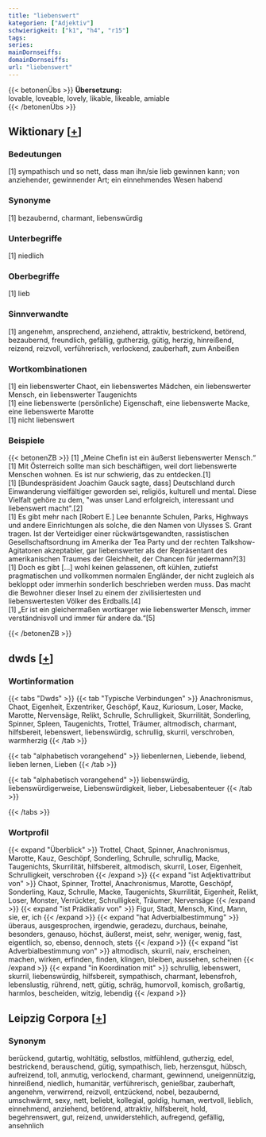 ```yaml
---
title: "liebenswert"
kategorien: ["Adjektiv"]
schwierigkeit: ["k1", "h4", "r15"]
tags:
series:
mainDornseiffs:
domainDornseiffs:
url: "liebenswert"
---
```


{{< betonenÜbs >}}
**Übersetzung:**  
lovable, loveable, lovely, likable, likeable, amiable  
{{< /betonenÜbs >}}

## Wiktionary [[+](https://de.wiktionary.org/wiki/liebenswert)]

### Bedeutungen
[1] sympathisch und so nett, dass man ihn/sie lieb gewinnen kann; von anziehender, gewinnender Art; ein einnehmendes Wesen habend  

### Synonyme
[1] bezaubernd, charmant, liebenswürdig  

### Unterbegriffe
[1] niedlich  

### Oberbegriffe
[1] lieb  

### Sinnverwandte
[1] angenehm, ansprechend, anziehend, attraktiv, bestrickend, betörend, bezaubernd, freundlich, gefällig, gutherzig, gütig, herzig, hinreißend, reizend, reizvoll, verführerisch, verlockend, zauberhaft, zum Anbeißen  

### Wortkombinationen
[1] ein liebenswerter Chaot, ein liebenswertes Mädchen, ein liebenswerter Mensch, ein liebenswerter Taugenichts  
[1] eine liebenswerte (persönliche) Eigenschaft, eine liebenswerte Macke, eine liebenswerte Marotte  
[1] nicht liebenswert  

### Beispiele
{{< betonenZB >}}
[1] „Meine Chefin ist ein äußerst liebenswerter Mensch.“  
[1] Mit Österreich sollte man sich beschäftigen, weil dort liebenswerte Menschen wohnen. Es ist nur schwierig, das zu entdecken.[1]  
[1] [Bundespräsident Joachim Gauck sagte, dass] Deutschland durch Einwanderung vielfältiger geworden sei, religiös, kulturell und mental. Diese Vielfalt gehöre zu dem, "was unser Land erfolgreich, interessant und liebenswert macht".[2]  
[1] Es gibt mehr nach [Robert E.] Lee benannte Schulen, Parks, Highways und andere Einrichtungen als solche, die den Namen von Ulysses S. Grant tragen. Ist der Verteidiger einer rückwärtsgewandten, rassistischen Gesellschaftsordnung im Amerika der Tea Party und der rechten Talkshow-Agitatoren akzeptabler, gar liebenswerter als der Repräsentant des amerikanischen Traumes der Gleichheit, der Chancen für jedermann?[3]  
[1] Doch es gibt […] wohl keinen gelassenen, oft kühlen, zutiefst pragmatischen und vollkommen normalen Engländer, der nicht zugleich als bekloppt oder immerhin sonderlich beschrieben werden muss. Das macht die Bewohner dieser Insel zu einem der zivilisiertesten und liebenswertesten Völker des Erdballs.[4]  
[1] „Er ist ein gleichermaßen wortkarger wie liebenswerter Mensch, immer verständnisvoll und immer für andere da.“[5]  

{{< /betonenZB >}}


## dwds [[+](https://www.dwds.de/wb/liebenswert)]

### Wortinformation
{{< tabs "Dwds" >}}
{{< tab "Typische Verbindungen" >}}
Anachronismus, Chaot, Eigenheit, Exzentriker, Geschöpf, Kauz, Kuriosum, Loser, Macke, Marotte, Nervensäge, Relikt, Schrulle, Schrulligkeit, Skurrilität, Sonderling, Spinner, Spleen, Taugenichts, Trottel, Träumer, altmodisch, charmant, hilfsbereit, lebenswert, liebenswürdig, schrullig, skurril, verschroben, warmherzig
{{< /tab >}}

{{< tab "alphabetisch vorangehend" >}}
liebenlernen, Liebende, liebend, lieben lernen, Lieben
{{< /tab >}}

{{< tab "alphabetisch vorangehend" >}}
liebenswürdig, liebenswürdigerweise, Liebenswürdigkeit, lieber, Liebesabenteuer
{{< /tab >}}

{{< /tabs >}}

### Wortprofil
{{< expand "Überblick" >}} Trottel, Chaot, Spinner, Anachronismus, Marotte, Kauz, Geschöpf, Sonderling, Schrulle, schrullig, Macke, Taugenichts, Skurrilität, hilfsbereit, altmodisch, skurril, Loser, Eigenheit, Schrulligkeit, verschroben {{< /expand >}}
{{< expand "ist Adjektivattribut von" >}} Chaot, Spinner, Trottel, Anachronismus, Marotte, Geschöpf, Sonderling, Kauz, Schrulle, Macke, Taugenichts, Skurrilität, Eigenheit, Relikt, Loser, Monster, Verrückter, Schrulligkeit, Träumer, Nervensäge {{< /expand >}}
{{< expand "ist Prädikativ von" >}} Figur, Stadt, Mensch, Kind, Mann, sie, er, ich {{< /expand >}}
{{< expand "hat Adverbialbestimmung" >}} überaus, ausgesprochen, irgendwie, geradezu, durchaus, beinahe, besonders, genauso, höchst, äußerst, meist, sehr, weniger, wenig, fast, eigentlich, so, ebenso, dennoch, stets {{< /expand >}}
{{< expand "ist Adverbialbestimmung von" >}} altmodisch, skurril, naiv, erscheinen, machen, wirken, erfinden, finden, klingen, bleiben, aussehen, scheinen {{< /expand >}}
{{< expand "in Koordination mit" >}} schrullig, lebenswert, skurril, liebenswürdig, hilfsbereit, sympathisch, charmant, lebensfroh, lebenslustig, rührend, nett, gütig, schräg, humorvoll, komisch, großartig, harmlos, bescheiden, witzig, lebendig {{< /expand >}}

## Leipzig Corpora [[+](https://corpora.uni-leipzig.de/en/res?word=liebenswert&corpusId=deu_newscrawl-public_2018)]


### Synonym
berückend, gutartig, wohltätig, selbstlos, mitfühlend, gutherzig, edel, bestrickend, berauschend, gütig, sympathisch, lieb, herzensgut, hübsch, aufreizend, toll, anmutig, verlockend, charmant, gewinnend, uneigennützig, hinreißend, niedlich, humanitär, verführerisch, genießbar, zauberhaft, angenehm, verwirrend, reizvoll, entzückend, nobel, bezaubernd, umschwärmt, sexy, nett, beliebt, kollegial, goldig, human, wertvoll, lieblich, einnehmend, anziehend, betörend, attraktiv, hilfsbereit, hold, begehrenswert, gut, reizend, unwiderstehlich, aufregend, gefällig, ansehnlich


